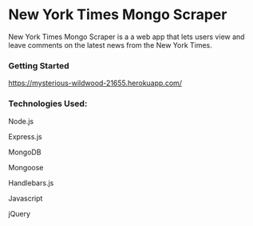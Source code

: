 # New York Times Mongo Scraper

New York Times Mongo Scraper is a a web app that lets users view and leave comments on the latest news from the New York Times.


<h3>Getting Started</h3>

https://mysterious-wildwood-21655.herokuapp.com/

<h3>Technologies Used:</h3>

Node.js

Express.js

MongoDB

Mongoose

Handlebars.js

Javascript

jQuery

